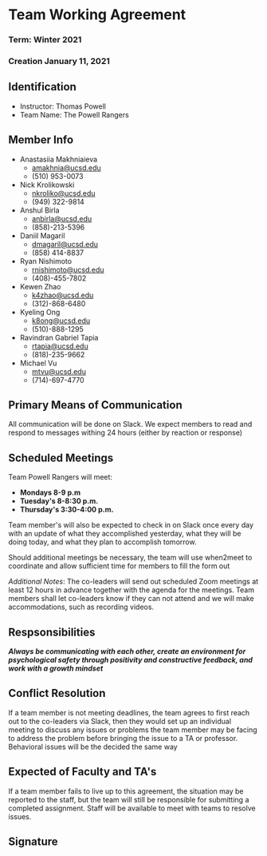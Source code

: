 # Team Working Agreement 
### Term: Winter 2021 
### Creation January 11, 2021

## Identification
- Instructor: Thomas Powell
- Team Name: The Powell Rangers

## Member Info 

- Anastasiia Makhniaieva
  - amakhnia@ucsd.edu
  - (510) 953-0073
- Nick Krolikowski
  - nkroliko@ucsd.edu
  - (949) 322-9814
- Anshul Birla
  - anbirla@ucsd.edu
  - (858)-213-5396
- Daniil Magaril
  - dmagaril@ucsd.edu
  - (858) 414-8837
- Ryan Nishimoto
  - rnishimoto@ucsd.edu
  - (408)-455-7802
- Kewen Zhao
  -  k4zhao@ucsd.edu
  -  (312)-868-6480
- Kyeling Ong
  - k8ong@ucsd.edu
  - (510)-888-1295
- Ravindran Gabriel Tapia
   - rtapia@ucsd.edu
   - (818)-235-9662
- Michael Vu
  - mtvu@ucsd.edu 
  - (714)-697-4770


## Primary Means of Communication
All communication will be done on Slack. We expect members to read and respond to messages withing 24 hours (either by reaction or response)

## Scheduled Meetings 
Team Powell Rangers will meet:
- **Mondays 8-9 p.m**
- **Tuesday's 8-8:30 p.m.** 
- **Thursday's 3:30-4:00 p.m.**


Team member's will also be expected to check in on Slack once every day with an update of what they accomplished yesterday, what they will be doing today, and what they plan to accomplish tomorrow. 

Should additional meetings be necessary, the team will use when2meet to coordinate and allow sufficient time for members to fill the form out

*Additional Notes*: The co-leaders will send out scheduled Zoom meetings at least 12 hours in advance together with the agenda for the meetings. Team members shall let co-leaders know if they can not attend and we will make accommodations, such as recording videos. 

## Respsonsibilities
***Always be communicating with each other, create an environment for psychological safety through positivity and constructive feedback, and work with a growth mindset***

## Conflict Resolution
If a team member is not meeting deadlines, the team agrees to first reach out to the co-leaders via Slack, then they would set up an individual meeting to discuss any issues or problems the team member may be facing to address the problem before bringing the issue to a TA or professor. Behavioral issues will be the decided the same way 


## Expected of Faculty and TA's 
If a team member fails to live up to this agreement, the situation may be reported to the staff, but the team will still be responsible for submitting a completed assignment. Staff will be available to meet with teams to resolve issues.


## Signature




